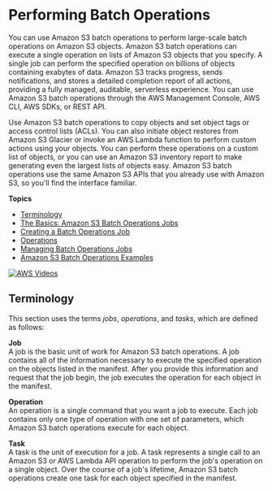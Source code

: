 # Performing Batch Operations<a name="batch-ops"></a>

You can use Amazon S3 batch operations to perform large\-scale batch operations on Amazon S3 objects\. Amazon S3 batch operations can execute a single operation on lists of Amazon S3 objects that you specify\. A single job can perform the specified operation on billions of objects containing exabytes of data\. Amazon S3 tracks progress, sends notifications, and stores a detailed completion report of all actions, providing a fully managed, auditable, serverless experience\. You can use Amazon S3 batch operations through the AWS Management Console, AWS CLI, AWS SDKs, or REST API\.

Use Amazon S3 batch operations to copy objects and set object tags or access control lists \(ACLs\)\. You can also initiate object restores from Amazon S3 Glacier or invoke an AWS Lambda function to perform custom actions using your objects\. You can perform these operations on a custom list of objects, or you can use an Amazon S3 inventory report to make generating even the largest lists of objects easy\. Amazon S3 batch operations use the same Amazon S3 APIs that you already use with Amazon S3, so you'll find the interface familiar\. 

**Topics**
+ [Terminology](#batch-ops-terminology)
+ [The Basics: Amazon S3 Batch Operations Jobs](batch-ops-basics.md)
+ [Creating a Batch Operations Job](batch-ops-create-job.md)
+ [Operations](batch-ops-operations.md)
+ [Managing Batch Operations Jobs](batch-ops-managing-jobs.md)
+ [Amazon S3 Batch Operations Examples](batch-ops-examples.md)

[![AWS Videos](http://img.youtube.com/vi/https://www.youtube.com/embed/hUv34voEftc//0.jpg)](http://www.youtube.com/watch?v=https://www.youtube.com/embed/hUv34voEftc/)

## Terminology<a name="batch-ops-terminology"></a>

This section uses the terms *jobs*, *operations*, and *tasks*, which are defined as follows:

**Job**  
A job is the basic unit of work for Amazon S3 batch operations\. A job contains all of the information necessary to execute the specified operation on the objects listed in the manifest\. After you provide this information and request that the job begin, the job executes the operation for each object in the manifest\. 

**Operation**  
An operation is a single command that you want a job to execute\. Each job contains only one type of operation with one set of parameters, which Amazon S3 batch operations execute for each object\.

**Task**  
A task is the unit of execution for a job\. A task represents a single call to an Amazon S3 or AWS Lambda API operation to perform the job's operation on a single object\. Over the course of a job's lifetime, Amazon S3 batch operations create one task for each object specified in the manifest\.